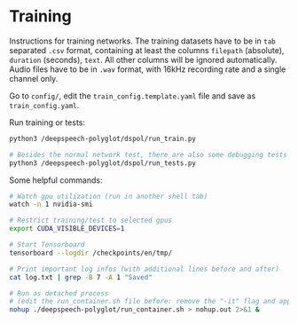 # Training

Instructions for training networks. The training datasets have to be in `tab` separated `.csv` format,
containing at least the columns `filepath` (absolute), `duration` (seconds), `text`.
All other columns will be ignored automatically.
Audio files have to be in `.wav` format, with 16kHz recording rate and a single channel only.

Go to `config/`, edit the `train_config.template.yaml` file and save as `train_config.yaml`.

Run training or tests:

```bash
python3 /deepspeech-polyglot/dspol/run_train.py

# Besides the normal network test, there are also some debugging tests you can uncomment
python3 /deepspeech-polyglot/dspol/run_tests.py
```

Some helpful commands:

```bash
# Watch gpu utilization (run in another shell tab)
watch -n 1 nvidia-smi

# Restrict training/test to selected gpus
export CUDA_VISIBLE_DEVICES=1

# Start Tensorboard
tensorboard --logdir /checkpoints/en/tmp/

# Print important log infos (with additional lines before and after)
cat log.txt | grep -B 7 -A 1 "Saved"

# Run as detached process
# (edit the run_container.sh file before: remove the "-it" flag and append training command, that training is directly started)
nohup ./deepspeech-polyglot/run_container.sh > nohup.out 2>&1 &
```

